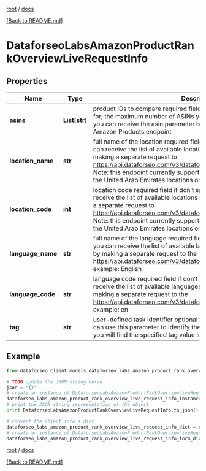 [root](./../ "root") / [docs](./ "docs")

[[Back to README.md]](./../README.md "[Back to README.md]")

# DataforseoLabsAmazonProductRankOverviewLiveRequestInfo

## Properties

Name | Type | Description | Notes
------------ | ------------- | ------------- | -------------
**asins** | **List[str]** | product IDs to compare required field product IDs to receive ranking data for; the maximum number of ASINs you can specify in this array is 1000; you can receive the asin parameter by making a separate request to the Amazon Products endpoint | [optional]
**location_name** | **str** | full name of the location required field if don’t specify location_code you can receive the list of available locations with their location_name by making a separate request to https://api.dataforseo.com/v3/dataforseo_labs/locations_and_languages; Note: this endpoint currently supports the US, Egypt, Saudi Arabia, and the United Arab Emirates locations only; example: United States | [optional]
**location_code** | **int** | location code required field if don’t specify location_name you can receive the list of available locations with their location_code by making a separate request to https://api.dataforseo.com/v3/dataforseo_labs/locations_and_languages; Note: this endpoint currently supports the US, Egypt, Saudi Arabia, and the United Arab Emirates locations only; example: 2840 | [optional]
**language_name** | **str** | full name of the language required field if don’t specify language_code you can receive the list of available languages with their language_name by making a separate request to the https://api.dataforseo.com/v3/dataforseo_labs/locations_and_languages example: English | [optional]
**language_code** | **str** | language code required field if don’t specify language_name you can receive the list of available languages with their language_code by making a separate request to the https://api.dataforseo.com/v3/dataforseo_labs/locations_and_languages example: en | [optional]
**tag** | **str** | user-defined task identifier optional field the character limit is 255 you can use this parameter to identify the task and match it with the result you will find the specified tag value in the data object of the response | [optional]

## Example

```python
from dataforseo_client.models.dataforseo_labs_amazon_product_rank_overview_live_request_info import DataforseoLabsAmazonProductRankOverviewLiveRequestInfo

# TODO update the JSON string below
json = "{}"
# create an instance of DataforseoLabsAmazonProductRankOverviewLiveRequestInfo from a JSON string
dataforseo_labs_amazon_product_rank_overview_live_request_info_instance = DataforseoLabsAmazonProductRankOverviewLiveRequestInfo.from_json(json)
# print the JSON string representation of the object
print DataforseoLabsAmazonProductRankOverviewLiveRequestInfo.to_json()

# convert the object into a dict
dataforseo_labs_amazon_product_rank_overview_live_request_info_dict = dataforseo_labs_amazon_product_rank_overview_live_request_info_instance.to_dict()
# create an instance of DataforseoLabsAmazonProductRankOverviewLiveRequestInfo from a dict
dataforseo_labs_amazon_product_rank_overview_live_request_info_form_dict = dataforseo_labs_amazon_product_rank_overview_live_request_info.from_dict(dataforseo_labs_amazon_product_rank_overview_live_request_info_dict)
```

  

[root](./../ "root") / [docs](./ "docs")

[[Back to README.md]](./../README.md "[Back to README.md]")